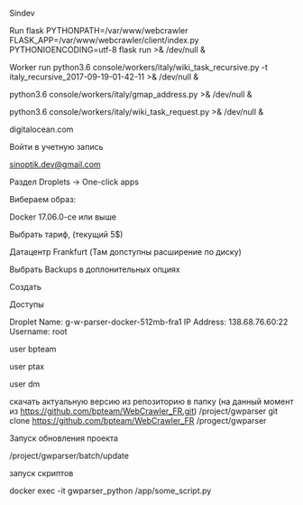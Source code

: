 Sindev

Run flask
PYTHONPATH=/var/www/webcrawler FLASK_APP=/var/www/webcrawler/client/index.py PYTHONIOENCODING=utf-8 flask run >& /dev/null &

Worker run
python3.6 console/workers/italy/wiki_task_recursive.py -t italy_recursive_2017-09-19-01-42-11 >& /dev/null &

python3.6 console/workers/italy/gmap_address.py >& /dev/null &

python3.6 console/workers/italy/wiki_task_request.py >& /dev/null &


digitalocean.com

Войти в учетную запись

sinoptik.dev@gmail.com

Раздел Droplets -> One-click apps

Вибераем образ:

Docker 17.06.0-ce или выше

Выбрать тариф, (текущий 5$)

 Датацентр Frankfurt (Там допступны расширение по диску)

 Выбрать Backups в доплонительных опциях

 Создать

Доступы

Droplet 
Name: g-w-parser-docker-512mb-fra1
IP Address: 138.68.76.60:22
Username: root

user
bpteam

user
ptax

user
dm

скачать актуальную версию из репозиторию в папку (на данный момент из https://github.com/bpteam/WebCrawler_FR.git) /project/gwparser
git clone https://github.com/bpteam/WebCrawler_FR /progect/gwparser


Запуск обновления проекта 

/project/gwparser/batch/update

запуск скриптов

docker exec -it gwparser_python /app/some_script.py
